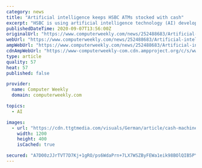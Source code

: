 ```yaml
---
category: news
title: "Artificial intelligence keeps HSBC ATMs stocked with cash"
excerpt: "HSBC is using artificial intelligence technology (AI) developed in-house to help it make sure ATMs are appropriately stocked with cash."
publishedDateTime: 2020-09-07T13:56:00Z
originalUrl: "https://www.computerweekly.com/news/252488683/Artificial-intelligence-keeps-HSBC-ATMs-stocked"
webUrl: "https://www.computerweekly.com/news/252488683/Artificial-intelligence-keeps-HSBC-ATMs-stocked"
ampWebUrl: "https://www.computerweekly.com/news/252488683/Artificial-intelligence-keeps-HSBC-ATMs-stocked?amp=1"
cdnAmpWebUrl: "https://www-computerweekly-com.cdn.ampproject.org/c/s/www.computerweekly.com/news/252488683/Artificial-intelligence-keeps-HSBC-ATMs-stocked?amp=1"
type: article
quality: 57
heat: 57
published: false

provider:
  name: Computer Weekly
  domain: computerweekly.com

topics:
  - AI

images:
  - url: "https://cdn.ttgtmedia.com/visuals/German/article/cash-machine-bank-2-adobe.jpg"
    width: 1200
    height: 400
    isCached: true

secured: "A7D00zJJrTVT7D7Kj+1gRO/ps6WdaPrn+7LX7WSZByFEWa1eik98BOlQIB5PYqYhgBuZSD5dZa07xSmqEPpJjqJS0bfDZKoLIhnqTUNRW39oRyhDnLDj/AJZ80mzvQ3vO0p2sGZQsbSyMbag/ec5HpvZ4Dlbp97wKnhKoxUGaGiep5kSOC4nRno+1pw4hljfWEhFOPul4zIcgXXjgyqaZG+RGV+vj5kPmM8ivkNDdSeDY+dts4nmUvKoNHbGZFpdzwjnsYhCqdpHhl4vaJGYGUzZQk+Iq3yP6SBoYKnUpW1uNaB6622d60YxZplsiM7mRYUdDV8zhBUONxVrGq2tLGMXAdPnptazlPO/ncScEeU=;qnlo5CyEqVZoyUQh+HAExw=="
---
```


